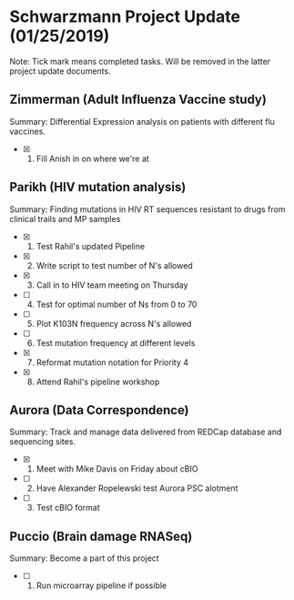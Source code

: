 # **Schwarzmann Project Update (01/25/2019)**
Note: Tick mark means completed tasks. Will be removed in the latter project update documents.

## Zimmerman (Adult Influenza Vaccine study)
Summary: Differential Expression analysis on patients with different flu vaccines.
- [x] 1. Fill Anish in on where we're at

## Parikh (HIV mutation analysis)
Summary: Finding mutations in  HIV RT sequences resistant to drugs from clinical trails and MP samples
- [x] 1. Test Rahil's updated Pipeline
- [x] 2. Write script to test number of N's allowed
- [x] 3. Call in to HIV team meeting on Thursday
- [ ] 4. Test for optimal number of Ns from 0 to 70
- [ ] 5. Plot K103N frequency across N's allowed
- [ ] 6. Test mutation frequency at different levels
- [x] 7. Reformat mutation notation for Priority 4
- [x] 8. Attend Rahil's pipeline workshop

## Aurora (Data Correspondence)
Summary: Track and manage data delivered from REDCap database and sequencing sites.
- [x] 1. Meet with Mike Davis on Friday about cBIO
- [ ] 2. Have Alexander Ropelewski test Aurora PSC alotment 
- [ ] 3. Test cBIO format

## Puccio (Brain damage RNASeq)
Summary: Become a part of this project
- [ ] 1. Run microarray pipeline if possible
